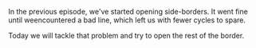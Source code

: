 In the previous episode, we've started opening side-borders.
It went fine until weencountered a bad line, which left us with fewer cycles to spare.

Today we will tackle that problem and try to open the rest of the border.